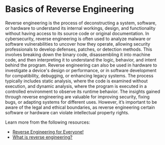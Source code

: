# Basics of Reverse Engineering

Reverse engineering is the process of deconstructing a system, software, or hardware to understand its internal workings, design, and functionality without having access to its source code or original documentation. In cybersecurity, reverse engineering is often used to analyze malware or software vulnerabilities to uncover how they operate, allowing security professionals to develop defenses, patches, or detection methods. This involves breaking down the binary code, disassembling it into machine code, and then interpreting it to understand the logic, behavior, and intent behind the program. Reverse engineering can also be used in hardware to investigate a device's design or performance, or in software development for compatibility, debugging, or enhancing legacy systems. The process typically includes static analysis, where the code is examined without execution, and dynamic analysis, where the program is executed in a controlled environment to observe its runtime behavior. The insights gained through reverse engineering are valuable for improving security, fixing bugs, or adapting systems for different uses. However, it’s important to be aware of the legal and ethical boundaries, as reverse engineering certain software or hardware can violate intellectual property rights.

Learn more from the following resources:

- [Reverse Engineering for Everyone!](https://0xinfection.github.io/reversing/)
- [What is reverse engineering?](https://www.youtube.com/watch?v=gh2RXE9BIN8)
